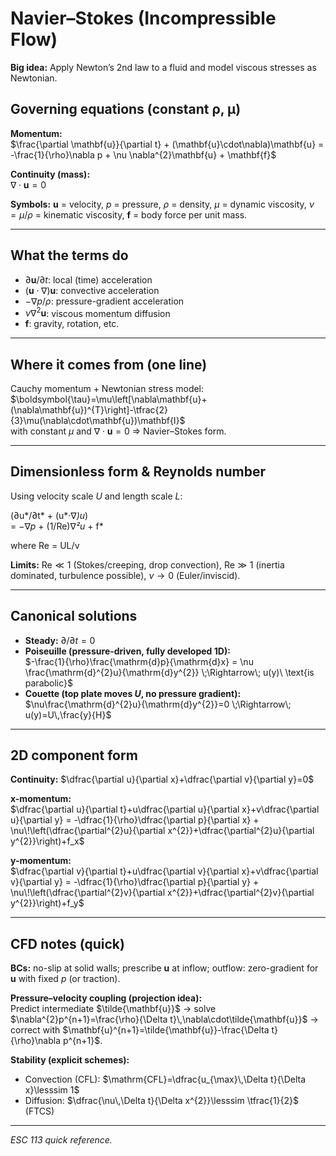 # Navier–Stokes (Incompressible Flow)

**Big idea:** Apply Newton’s 2nd law to a fluid and model viscous stresses as Newtonian.

## Governing equations (constant ρ, μ)

**Momentum:**  
$\frac{\partial \mathbf{u}}{\partial t} + (\mathbf{u}\cdot\nabla)\mathbf{u} = -\frac{1}{\rho}\nabla p + \nu \nabla^{2}\mathbf{u} + \mathbf{f}$

**Continuity (mass):**  
$\nabla\cdot\mathbf{u}=0$

**Symbols:** $\mathbf{u}$ = velocity, $p$ = pressure, $\rho$ = density, $\mu$ = dynamic viscosity, $\nu=\mu/\rho$ = kinematic viscosity, $\mathbf{f}$ = body force per unit mass.

---

## What the terms do
- $\partial\mathbf{u}/\partial t$: local (time) acceleration  
- $(\mathbf{u}\cdot\nabla)\mathbf{u}$: convective acceleration  
- $-\nabla p/\rho$: pressure-gradient acceleration  
- $\nu\nabla^{2}\mathbf{u}$: viscous momentum diffusion  
- $\mathbf{f}$: gravity, rotation, etc.

---

## Where it comes from (one line)
Cauchy momentum + Newtonian stress model:  
$\boldsymbol{\tau}=\mu\left[\nabla\mathbf{u}+(\nabla\mathbf{u})^{T}\right]-\tfrac{2}{3}\mu(\nabla\cdot\mathbf{u})\mathbf{I}$  
with constant $\mu$ and $\nabla\cdot\mathbf{u}=0$ ⇒ Navier–Stokes form.

---

## Dimensionless form & Reynolds number
Using velocity scale $U$ and length scale $L$:  

(∂u*/∂t* + (u*·∇*)u*)  
= −∇*p* + (1/Re)∇*²u* + f*  

where Re = UL/ν

**Limits:** $\mathrm{Re}\ll1$ (Stokes/creeping, drop convection), $\mathrm{Re}\gg1$ (inertia dominated, turbulence possible), $\nu\to0$ (Euler/inviscid).

---

## Canonical solutions
- **Steady:** $\partial/\partial t = 0$  
- **Poiseuille (pressure-driven, fully developed 1D):**  
$-\frac{1}{\rho}\frac{\mathrm{d}p}{\mathrm{d}x} = \nu \frac{\mathrm{d}^{2}u}{\mathrm{d}y^{2}} \;\Rightarrow\; u(y)\ \text{is parabolic}$  
- **Couette (top plate moves $U$, no pressure gradient):**  
$\nu\frac{\mathrm{d}^{2}u}{\mathrm{d}y^{2}}=0 \;\Rightarrow\; u(y)=U\,\frac{y}{H}$

---

## 2D component form
**Continuity:** $\dfrac{\partial u}{\partial x}+\dfrac{\partial v}{\partial y}=0$

**x-momentum:**  
$\dfrac{\partial u}{\partial t}+u\dfrac{\partial u}{\partial x}+v\dfrac{\partial u}{\partial y} = -\dfrac{1}{\rho}\dfrac{\partial p}{\partial x} + \nu\!\left(\dfrac{\partial^{2}u}{\partial x^{2}}+\dfrac{\partial^{2}u}{\partial y^{2}}\right)+f_x$

**y-momentum:**  
$\dfrac{\partial v}{\partial t}+u\dfrac{\partial v}{\partial x}+v\dfrac{\partial v}{\partial y} = -\dfrac{1}{\rho}\dfrac{\partial p}{\partial y} + \nu\!\left(\dfrac{\partial^{2}v}{\partial x^{2}}+\dfrac{\partial^{2}v}{\partial y^{2}}\right)+f_y$

---

## CFD notes (quick)

**BCs:** no-slip at solid walls; prescribe $\mathbf{u}$ at inflow; outflow: zero-gradient for $\mathbf{u}$ with fixed $p$ (or traction).  

**Pressure–velocity coupling (projection idea):**  
Predict intermediate $\tilde{\mathbf{u}}$ → solve $\nabla^{2}p^{n+1}=\frac{\rho}{\Delta t}\,\nabla\cdot\tilde{\mathbf{u}}$ → correct with $\mathbf{u}^{n+1}=\tilde{\mathbf{u}}-\frac{\Delta t}{\rho}\nabla p^{n+1}$.

**Stability (explicit schemes):**  
- Convection (CFL): $\mathrm{CFL}=\dfrac{u_{\max}\,\Delta t}{\Delta x}\lesssim 1$  
- Diffusion: $\dfrac{\nu\,\Delta t}{\Delta x^{2}}\lesssim \tfrac{1}{2}$ (FTCS)

---

*ESC 113 quick reference.*

